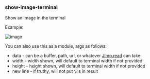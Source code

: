 ### show-image-terminal
Show an image in the terminal

Example:

![image](https://i.imgur.com/RR2AYsX.png)

You can also use this as a module, args as follows:

- data  - can be a buffer, path, url, or whatever [Jimp.read](https://www.npmjs.com/package/jimp#user-content-basic-usage) can take
- width - width shown, will default to terminal width if not provided
- height - height shown, will default to terminal width if not provided
- new line - if truthy, will not put `\n`s in result
